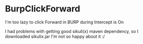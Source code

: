 # BurpClickForward
I'm too lazy to click Forward in BURP during Intercept is On

I had problems with getting good sikuli(x) maven dependency, so I downloaded sikulix.jar
I'm not so happy about it :/
